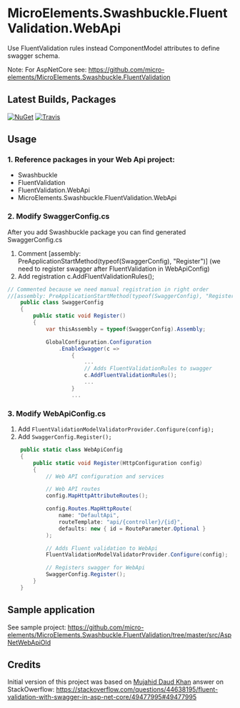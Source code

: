 # MicroElements.Swashbuckle.FluentValidation.WebApi
Use FluentValidation rules instead ComponentModel attributes to define swagger schema.

Note: For AspNetCore see: https://github.com/micro-elements/MicroElements.Swashbuckle.FluentValidation

## Latest Builds, Packages
[![NuGet](https://img.shields.io/nuget/v/MicroElements.Swashbuckle.FluentValidation.WebApi.svg)](https://www.nuget.org/packages/MicroElements.Swashbuckle.FluentValidation.WebApi/)
[![Travis](https://img.shields.io/travis/micro-elements/MicroElements.Swashbuckle.FluentValidation.WebApi/master.svg?label=travis%20build)](https://travis-ci.org/micro-elements/MicroElements.Swashbuckle.FluentValidation.WebApi)

## Usage

### 1. Reference packages in your Web Api project:

- Swashbuckle
- FluentValidation
- FluentValidation.WebApi
- MicroElements.Swashbuckle.FluentValidation.WebApi


### 2. Modify SwaggerConfig.cs

After you add Swashbuckle package you can find generated SwaggerConfig.cs

1. Comment [assembly: PreApplicationStartMethod(typeof(SwaggerConfig), "Register")] (we need to register swagger after FluentValidation in WebApiConfig)
2. Add registration c.AddFluentValidationRules();

```csharp
// Commented because we need manual registration in right order
//[assembly: PreApplicationStartMethod(typeof(SwaggerConfig), "Register")]
    public class SwaggerConfig
    {
        public static void Register()
        {
            var thisAssembly = typeof(SwaggerConfig).Assembly;

            GlobalConfiguration.Configuration
                .EnableSwagger(c =>
                    {
                        ...
                        // Adds FluentValidationRules to swagger
                        c.AddFluentValidationRules();
                        ...
                    }
                    ...

```

### 3. Modify WebApiConfig.cs

1. Add `FluentValidationModelValidatorProvider.Configure(config);`
2. Add `SwaggerConfig.Register();`

```csharp
    public static class WebApiConfig
    {
        public static void Register(HttpConfiguration config)
        {
            // Web API configuration and services

            // Web API routes
            config.MapHttpAttributeRoutes();

            config.Routes.MapHttpRoute(
                name: "DefaultApi",
                routeTemplate: "api/{controller}/{id}",
                defaults: new { id = RouteParameter.Optional }
            );

            // Adds Fluent validation to WebApi
            FluentValidationModelValidatorProvider.Configure(config);

            // Registers swagger for WebApi 
            SwaggerConfig.Register();
        }
    }
```

## Sample application
See sample project: https://github.com/micro-elements/MicroElements.Swashbuckle.FluentValidation/tree/master/src/AspNetWebApiOld

## Credits

Initial version of this project was based on
[Mujahid Daud Khan](https://stackoverflow.com/users/1735196/mujahid-daud-khan) answer on StackOwerflow:
https://stackoverflow.com/questions/44638195/fluent-validation-with-swagger-in-asp-net-core/49477995#49477995
